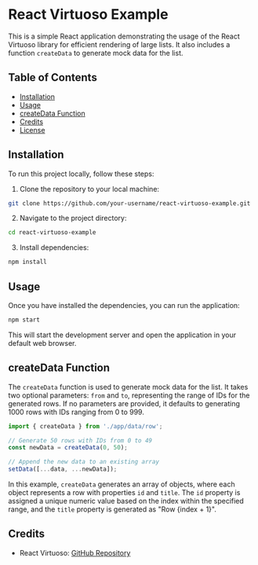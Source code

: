 # React Virtuoso Example

This is a simple React application demonstrating the usage of the React Virtuoso library for efficient rendering of large lists. It also includes a function `createData` to generate mock data for the list.

## Table of Contents

- [Installation](#installation)
- [Usage](#usage)
- [createData Function](#createdata-function)
- [Credits](#credits)
- [License](#license)

## Installation

To run this project locally, follow these steps:

1. Clone the repository to your local machine:

```bash
git clone https://github.com/your-username/react-virtuoso-example.git
```

2. Navigate to the project directory:

```bash
cd react-virtuoso-example
```

3. Install dependencies:

```bash
npm install
```

## Usage

Once you have installed the dependencies, you can run the application:

```bash
npm start
```

This will start the development server and open the application in your default web browser.

## createData Function

The `createData` function is used to generate mock data for the list. It takes two optional parameters: `from` and `to`, representing the range of IDs for the generated rows. If no parameters are provided, it defaults to generating 1000 rows with IDs ranging from 0 to 999.

```javascript
import { createData } from './app/data/row';

// Generate 50 rows with IDs from 0 to 49
const newData = createData(0, 50);

// Append the new data to an existing array
setData([...data, ...newData]);
```

In this example, `createData` generates an array of objects, where each object represents a row with properties `id` and `title`. The `id` property is assigned a unique numeric value based on the index within the specified range, and the `title` property is generated as "Row {index + 1}".

## Credits

- React Virtuoso: [GitHub Repository](https://github.com/petyosi/react-virtuoso)